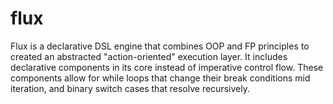 # flux
Flux is a declarative DSL engine that combines OOP and FP principles to created an abstracted "action-oriented" execution layer. It includes declarative components in its core instead of imperative control flow. These components allow for while loops that change their break conditions mid iteration, and binary switch cases that resolve recursively.
